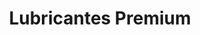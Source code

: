 ---
title: "Lubricantes Premium"
url: /barbosa/lubricantes-premium/
shop: reparación de automóviles
---